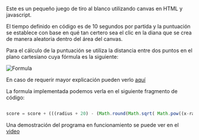 Este es un pequeño juego de tiro al blanco utilizando canvas en HTML y javascript. 

El tiempo definido en código es de 10 segundos por partida y la puntuación se establece con base en qué tan certero sea el clic en la diana que se crea de manera aleatoria dentro del área del canvas. 

Para el cálculo de la puntuación se utiliza la distancia entre dos puntos en el plano cartesiano cuya fórmula es la siguiente: 

![Formula](https://www.geometriaanalitica.info/wp-content/uploads/2020/09/geometria-formula-distancia-entre-dos-puntos.png)

En caso de requerir mayor explicación pueden verlo [aquí](https://www.cecyt3.ipn.mx/ibiblioteca/mundodelasmatematicas/DistanciaEntreDosPuntos.html)

La formula implementada podemos verla en el siguiente fragmento de código:

```JavaScript

score = score + (((radius + 20) - (Math.round(Math.sqrt( Math.pow((x-randomX),2)+ Math.pow((y-randomY),2) ))))*10)

```

Una demostración del programa en funcionamiento se puede ver en el [video](/Tiro%20al%20blanco%20.mp4)